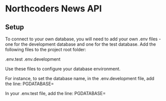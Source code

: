 # Northcoders News API

## Setup

To connect to your own database, you will need to add your own .env files - one for the development database and one for the test database. Add the following files to the project root folder:

.env.test
.env.development

Use these files to configure your database environment.

For instance, to set the database name, in the .env.development file, add the line:
PGDATABASE=<name of your development database>

In your .env.test file, add the line:
PGDATABASE=<name of your test database>
